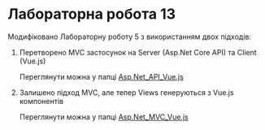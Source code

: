 # Лабораторна робота 13

Модифіковано Лабораторну роботу 5 з використанням двох підходів:
    
1.  Перетворено MVC застосунок на Server (Asp.Net Core API) та Client (Vue.js)

    Переглянути можна у папці [Asp.Net_API_Vue.js](https://github.com/vladashvch/cross-platform-labs/tree/master/Lab13/Asp.Net_API_Vue.js)


2.  Залишено підход MVC, але тепер Views генеруються з Vue.js компонентів

    Переглянути можна у папці [Asp.Net_MVC_Vue.js](https://github.com/vladashvch/cross-platform-labs/tree/master/Lab13/Asp.Net_MVC_Vue.js)